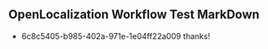## OpenLocalization Workflow Test MarkDown
* 6c8c5405-b985-402a-971e-1e04ff22a009 
thanks!<!--HONumber=Mar16_HO3-->
